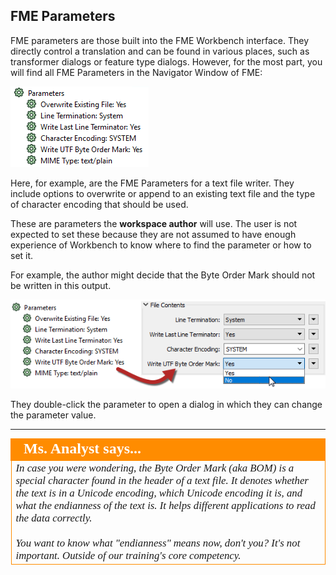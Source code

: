 ## FME Parameters ##

FME parameters are those built into the FME Workbench interface. They directly control a translation and can be found in various places, such as transformer dialogs or feature type dialogs. However, for the most part, you will find all FME Parameters in the Navigator Window of FME:

![](./Images/Img4.001.WriterParameters.png) 

Here, for example, are the FME Parameters for a text file writer. They include options to overwrite or append to an existing text file and the type of character encoding that should be used.

These are parameters the **workspace author** will use. The user is not expected to set these because they are not assumed to have enough experience of Workbench to know where to find the parameter or how to set it.

For example, the author might decide that the Byte Order Mark should not be written in this output.

![](./Images/Img4.002.SetWriterParameters.png) 

They double-click the parameter to open a dialog in which they can change the parameter value.

---

<!--Person X Says Section-->

<table style="border-spacing: 0px">
<tr>
<td style="vertical-align:middle;background-color:darkorange;border: 2px solid darkorange">
<i class="fa fa-quote-left fa-lg fa-pull-left fa-fw" style="color:white;padding-right: 12px;vertical-align:text-top"></i>
<span style="color:white;font-size:x-large;font-weight: bold;font-family:serif">Ms. Analyst says...</span>
</td>
</tr>

<tr>
<td style="border: 1px solid darkorange">
<span style="font-family:serif; font-style:italic; font-size:larger">
In case you were wondering, the Byte Order Mark (aka BOM) is a special character found in the header of a text file. It denotes whether the text is in a Unicode encoding, which Unicode encoding it is, and what the endianness of the text is. It helps different applications to read the data correctly.
<br><br>You want to know what "endianness" means now, don't you? It's not important. Outside of our training's core competency.
</span>
</td>
</tr>
</table>

